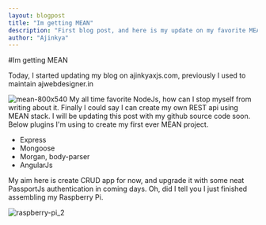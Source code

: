 ```yaml
---
layout: blogpost
title: "Im getting MEAN"
description: "First blog post, and here is my update on my favorite MEANstack"
author: "Ajinkya"
---
```


#Im getting MEAN

Today, I started updating my blog on ajinkyaxjs.com, previously I used to maintain ajwebdesigner.in

![mean-800x540](https://cloud.githubusercontent.com/assets/3184210/7199959/3adf104e-e516-11e4-99de-163c44ca04bf.png)
My all time favorite NodeJs, how can I stop myself from writing about it. Finally I could say I can create my own REST api using MEAN stack. I will be updating this post with my github source code soon.
Below plugins I'm using to create my first ever MEAN project.

  - Express
  - Mongoose
  - Morgan, body-parser
  - AngularJs

My aim here is create CRUD app for now, and upgrade it with some neat PassportJs authentication in coming days. Oh, did I tell you I just finished assembling my Raspberry Pi.

![raspberry-pi_2](https://cloud.githubusercontent.com/assets/3184210/7199958/3a601be0-e516-11e4-8113-799b8c4bae3d.jpg)
